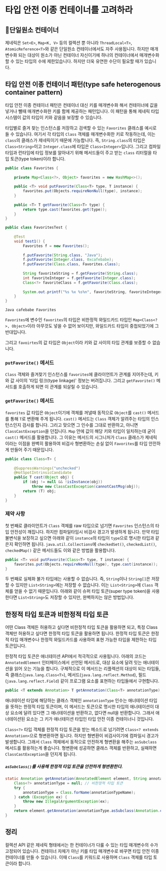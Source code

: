# 타입 안전 이종 컨테이너를 고려하라

## 단일원소 컨테이너

제네릭은 `Set<E>`, `Map<K, V>` 등의 컬렉션 뿐 아니라 `ThreadLocal<T>`, `AtomicReference<T>`와 같은 단일원소 컨테이너에서도 자주 사용됩니다. 
하지만 매개변수화 되는 대상이 원소가 아닌 컨테이너 자신이기에 하나의 컨테이너에서 매개변수화할 수 있는 타입의 수에 제한있습니다. 하지만 더욱 유연한 수단이 
필요할 때가 있습니다.

## 타입 안전 이종 컨테이너 패턴(type safe heterogenous container pattern)

타입 안전 이종 컨테이너 패턴은 컨테이너 대신 키를 매개변수화 해서 컨테이너에 값을 넣거나 뺄때 매개변수화한 키를 함께 제공하는 패턴입니다. 이 패턴을 통해 
제네릭 타입 시스템이 값의 타입이 키와 같음을 보장할 수 있습니다.

타입별로 즐겨 찾는 인스턴스를 저장하고 검색할 수 있는 `Favorites` 클래스를 예시로 들 수 있습니다. 여기서 각 타입의 `Class` 객체를 매개변수화한 키로 
작동하는데, 이는 `class`의 클래스가 제네릭이기 때문에 가능합니다. 즉, `String.class`의 타입은 `Class<String>`이고 `Integer.class`에 타입은 
`Class<Integer>`입니다. 그리고 컴파일타임과 런타임에 타입 정보를 알아내기 위해 메서드들이 주고 받는 `class` 리터럴을 타입 토큰(type token)이라 
합니다.

```java
public class Favorites {  
  
    private Map<Class<?>, Object> favorites = new HashMap<>();  
  
    public <T> void putFavorite(Class<T> type, T instance) {  
        favorites.put(Objects.requireNonNull(type), instance);  
    }  
  
    public <T> T getFavorite(Class<T> type) {  
        return type.cast(favorites.get(type));  
    }  
}
```

```java
public class FavoritesTest {  
  
    @Test  
    void test1() {  
        Favorites f = new Favorites();  
  
        f.putFavorite(String.class, "Java");  
        f.putFavorite(Integer.class, 0xcafebabe);  
        f.putFavorite(Class.class, Favorites.class);  
  
        String favoriteString = f.getFavorite(String.class);  
        int favoriteInteger = f.getFavorite(Integer.class);  
        Class<?> favoriteClass = f.getFavorite(Class.class);  
  
        System.out.printf("%s %x %s%n", favoriteString, favoriteInteger, favoriteClass.getName());  
    }  
}
```

```
Java cafebabe Favorites
```

`Favorites`에 변수인 `favorites`의 타입은 비한정적 와일드카드 타입인 `Map<Class<?>, Object>`이라 아무것도 넣을 수 없어 보이지만, 와일드카드 
타입이 중첩되었기에 그 반대입니다.

그리고 `favoirtes`의 값 타입은 `Object`이라 키와 값 사이의 타입 관계를 보증할 수 없습니다.

### `putFavorite()` 메서드

`Class` 객체와 즐겨찾기 인스턴스를 `favorites`에 클라이언트가 관계를 지어주는데, 키와 값 사이의 '타입 링크(type linkage)' 정보는 버려집니다. 
그리고 `getFavorite()` 메서드를 호출하게 되면 이 관계를 되살릴 수 있습니다.

### `getFavorite()` 메서드

`favorites` 값 타입은 `Object`이기에 객체를 꺼낼때 동적으로 `Object`를 `cast()` 메서드를 통해 `T`로 변환해 주게 됩니다. `cast()` 메서드는 
`Class` 객체가 알려주는 타입의 인스턴스인지 검사를 합니다. 그리고 맞으면 그 인수를 그대로 반환하고, 아니면 `ClassCastException`을 던집니다. `Map` 
안에 값이 해당 키와 타입이 일치하는데 굳이 `cast()` 메서드를 활용합니다. 그 이유는 메서드의 시그니처가 `Class` 클래스가 제네릭이라는 이점을 완벽히 
활용하여 비검사 형변환하는 손실 없이 `Favorites`를 타입 안전하게 만들어 주기 때문입니다.

```java
public class Class<T> {
	
	@SuppressWarnings("unchecked")  
	@HotSpotIntrinsicCandidate  
	public T cast(Object obj) {  
	    if (obj != null && !isInstance(obj))  
	        throw new ClassCastException(cannotCastMsg(obj));  
	    return (T) obj;  
	}
}
```

### 제약 사항

첫 번째로 클라이언트가 `Class` 객체를 raw 타입으로 넘기면 `Favorites` 인스턴스의 타입 안전성이 깨집니다. 하지만 컴파일타임시 비검사 경고가 발생하게 
됩니다. 만약 타입 불변식을 보장하고 싶으면 아래와 같이 `instance`의 타입이 `type`으로 명시한 타입과 같은지 확인하면 됩니다. 
`java.util.Collections`에 `checkedSet()`, `checkedList()`, `checkedMap()` 같은 메서드들도 이와 같은 방법을 활용합니다.

```java
public <T> void putFavorite(Class<T> type, T instance) {
    favorites.put(Objects.requireNonNull(type), type.cast(instance));
}
```

두 번째로 실체화 불가 타입에는 사용할 수 없습니다. 즉, `String`이나 `String[]`은 저장할 수 있지만 `List<String>`에는 저장할 수 없습니다. 이는 
`List<String>`에 `Class` 객체를 얻을 수 없기 때문입니다. 아래와 같이 슈퍼 타입 토큰(super type token)을 사용한다면 `List<String>`도 저장할 
수 있지만, 완벽하지는 않은 방법입니다.

## 한정적 타입 토큰과 비한정적 타입 토큰

어떤 Class 객체든 허용하고 싶다면 비한정적 타입 토큰을 활용하면 되고, 특정 Class 객체만 허용하고 싶다면 한정적 타입 토큰을 활용하면 됩니다. 한정적 타입 
토큰은 한정적 타입 매개변수나 한정적 와일드카드를 사용하여 표현 가능한 타입을 제한하는 타입 토큰입니다.

한정적 타입 토큰은 애너테이션 API에서 적극적으로 사용됩니다. 아래의 코드는 `AnnotatedElement` 인터페이스에서 선언된 메서드로, 대상 요소에 달려 잇는 
애너테이션을 읽어 오는 기능을 합니다. 구체적으로 이 메서드는 리플렉션의 대상이 되는 타입들, 즉 클래스(`java.lang.Class<T>`), 
메서드(`java.lang.reflect.Method`), 필드(`java.lang.reflect.Field`) 같이 프로그램 요소를 표현하는 타입들에서 구현합니다.

```java
public <T extends Annotation> T getAnnotation(Class<T> annotationType);
```

애너테이션 타입에 해당하는 클래스 객체인 `annotationType` 인수는 애너테이션 타입을 뜻하는 한정적 타입 토큰이며, 이 메서드는 토큰으로 명시한 타입의 
애너테이션이 대상 요소에 달려 있다면 그 애너테이션을 반환하고, 없다면 null을 반환합니다. 그래서 애너테이션된 요소는 그 키가 애너테이션 타입인 타입 안전 
이종 컨테이너니 것입니다.

`Class<?>` 타입 객체를 한정적 타입 토큰을 받는 메소드로 넘기려면 `Class<? extends Annotation>`으로 형변환하면 됩니다. 하지만 형변환이 비검사이기에
컴파일시 경고가 발생합니다. 그래서 `Class` 객체에서 동적으로 안전하게 형변환을 해주는 `asSubclass` 메서드를 활용하는게 좋습니다. 형변환에 성공하면 
클래스 객체를 반환하고, 실패하면 `ClassCastException`을 던지게 됩니다.

##### `asSubclass()`를 사용해 한정적 타입 토큰을 안전하게 형변환한다.

```java
static Annotation getAnnotation(AnnotatedElement element, String annotationTypeName) {
	Class<?> annotationType = null; // 비한정적 타입 토큰
	try {
		annotationType = Class.forName(annotationTypeName);
	} catch (Exception ex) {
		throw new IllegalArgumentException(ex);
	}
	return element.getAnnotation(annotationType.asSubclass(Annotation.class));
}
```
## 정리

컬렉션 API 같은 제네릭 형태에서는 한 컨테이너가 다룰 수 있는 타입 매개변수의 수가 고정되어 있습니다. 컨테이너 자체가 아닌 키를 타입 매개변수로 바꾸면 타입 
안전 이종 컨테이너를 만들 수 있습니다. 이때 `Class`를 키워드로 사용하며 `Class` 객체를 타입 토큰이라 합니다.